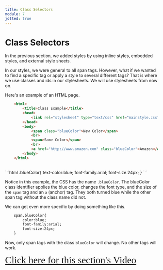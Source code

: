 ```yaml
---
title: Class Selectors
module: 7
jotted: true
---
```


# Class Selectors

In the previous section, we added styles by using inline styles, embedded styles, and external style sheets.  

In our styles, we were general to all span tags.  However, what if we wanted to find a specific tag or apply a style to several different tags?  That is where we use classes and ids in our stylesheets.  We will use stylesheets from now on.

Here's an example of an HTML page.

```html
    <html>
        <title>Class Example</title>
        <head>
            <link rel="stylesheet" type="text/css" href="mainstyle.css">
        </head>
        <body>
            <span class="blueColor">New Color</span>
            <br>
            <span>Same Color</span>
            <br>
            <a href="http://www.amazon.com" class="blueColor">Amazon</a>
        </body>
    </html>
```
<br>
```html
    .blueColor{
        text-color:blue;
        font-family:arial;
        font-size:24px;
    }
```



Notice in this example, the CSS has the name `.blueColor`.  The blueColor class identifier applies the blue color, changes the font type, and the size of the `span` tag and an `a` (anchor) tag.  They both turned blue while the other span tag without the class name did not.

We can get even more specific by doing something like this.

```html
    span.blueColor{
        color:blue;
        font-family:arial;
        font-size:24px;
    }
```

Now, only span tags with the class `blueColor` will change.  No other tags will work.

<a href="https://umontana.zoom.us/recording/play/U4KljRbP4QCe_cQFVZMgV4jWXmL6XS3dKaeMI48gL8i-h5vtV3narFBXN03scANP?continueMode=true" target="_new" style="font-family:Ariel; font-size:32px;">Click here for this section's Video</a>

<!-- video -->


